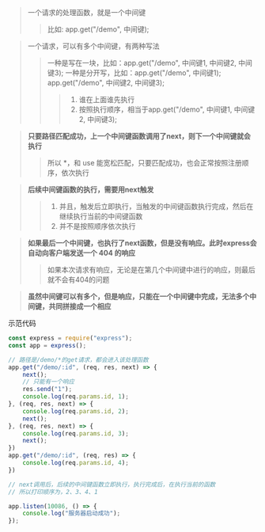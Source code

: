 
> 一个请求的处理函数，就是一个中间键
>> 比如: app.get("/demo", 中间键);

> 一个请求，可以有多个中间键，有两种写法
>> 一种是写在一块，比如：app.get("/demo", 中间键1, 中间键2, 中间键3);
>> 一种是分开写，比如：app.get("/demo", 中间键1); app.get("/demo", 中间键2, 中间键3);
>>> 1. 谁在上面谁先执行
>>> 2. 按照执行顺序，相当于app.get("/demo", 中间键1, 中间键2, 中间键3);

> **只要路径匹配成功，上一个中间键函数调用了next，则下一个中间键就会执行**
>> 所以 *，和 use 能宽松匹配，只要匹配成功，也会正常按照注册顺序，依次执行

> **后续中间键函数的执行，需要用next触发**
>> 1. 并且，触发后立即执行，当触发的中间键函数执行完成，然后在继续执行当前的中间键函数
>> 2. 并不是按照顺序依次执行

> **如果最后一个中间键，也执行了next函数，但是没有响应。此时express会自动向客户端发送一个 404 的响应**
>> 如果本次请求有响应，无论是在第几个中间键中进行的响应，则最后就不会有404的问题

> **虽然中间键可以有多个，但是响应，只能在一个中间键中完成，无法多个中间键，共同拼接成一个相应**


示范代码
```js
const express = require("express");
const app = express();

// 路径是/demo/*的get请求，都会进入该处理函数
app.get("/demo/:id", (req, res, next) => {
    next();
    // 只能有一个响应
    res.send("1");
    console.log(req.params.id, 1);
}, (req, res, next) => {
    console.log(req.params.id, 2);
    next();
}, (req, res, next) => {
    console.log(req.params.id, 3);
    next();
})
app.get("/demo/:id", (req, res) => {
    console.log(req.params.id, 4);
})

// next调用后，后续的中间键函数立即执行，执行完成后，在执行当前的函数
// 所以打印顺序为，2、3、4、1

app.listen(10086, () => {
    console.log("服务器启动成功");
});
```

